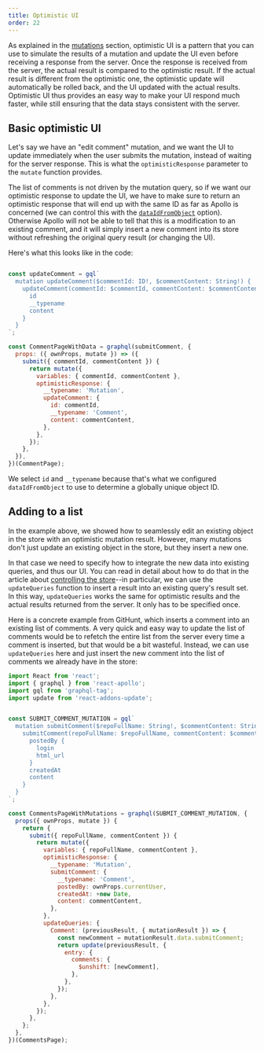 ```yaml
---
title: Optimistic UI
order: 22
---
```


As explained in the [mutations](mutations.html#optimistic-ui) section, optimistic UI is a pattern that you can use to simulate the results of a mutation and update the UI even before receiving a response from the server. Once the response is received from the server, the actual result is compared to the optimistic result. If the actual result is different from the optimistic one, the optimistic update will automatically be rolled back, and the UI updated with the actual results. Optimistic UI thus provides an easy way to make your UI respond much faster, while still ensuring that the data stays consistent with the server.

<h2 id="optimistic-basics">Basic optimistic UI</h2>

Let's say we have an "edit comment" mutation, and we want the UI to update immediately when the user submits the mutation, instead of waiting for the server response. This is what the `optimisticResponse` parameter to the `mutate` function provides.

The list of comments is not driven by the mutation query, so if we want our optimistic response to update the UI, we have to make sure to return an optimistic response that will end up with the same ID as far as Apollo is concerned (we can control this with the [`dataIdFromObject`](cache-updates.html#dataIdFromObject) option). Otherwise Apollo will not be able to tell that this is a modification to an existing comment, and it will simply insert a new comment into its store without refreshing the original query result (or changing the UI).

Here's what this looks like in the code:

```js

const updateComment = gql`
  mutation updateComment($commentId: ID!, $commentContent: String!) {
    updateComment(commentId: $commentId, commentContent: $commentContent) {
      id
      __typename
      content
    }
  }
`;

const CommentPageWithData = graphql(submitComment, {
  props: ({ ownProps, mutate }) => ({
    submit({ commentId, commentContent }) {
      return mutate({
        variables: { commentId, commentContent },
        optimisticResponse: {
          __typename: 'Mutation',
          updateComment: {
            id: commentId,
            __typename: 'Comment',
            content: commentContent,
          },
        },
      });
    },
  }),
})(CommentPage);
```

We select `id` and `__typename` because that's what we configured `dataIdFromObject` to use to determine a globally unique object ID.

<h2 id="optimistic-advanced">Adding to a list</h2>

In the example above, we showed how to seamlessly edit an existing object in the store with an optimistic mutation result. However, many mutations don't just update an existing object in the store, but they insert a new one.

In that case we need to specify how to integrate the new data into existing queries, and thus our UI. You can read in detail about how to do that in the article about [controlling the store](cache-updates.html)--in particular, we can use the `updateQueries` function to insert a result into an existing query's result set. In this way, `updateQueries` works the same for optimistic results and the actual results returned from the server. It only has to be specified once.

Here is a concrete example from GitHunt, which inserts a comment into an existing list of comments. A very quick and easy way to update the list of comments would be to refetch the entire list from the server every time a comment is inserted, but that would be a bit wasteful. Instead, we can use `updateQueries` here and just insert the new comment into the list of comments we already have in the store:

```js
import React from 'react';
import { graphql } from 'react-apollo';
import gql from 'graphql-tag';
import update from 'react-addons-update';


const SUBMIT_COMMENT_MUTATION = gql`
  mutation submitComment($repoFullName: String!, $commentContent: String!) {
    submitComment(repoFullName: $repoFullName, commentContent: $commentContent) {
      postedBy {
        login
        html_url
      }
      createdAt
      content
    }
  }
`;

const CommentsPageWithMutations = graphql(SUBMIT_COMMENT_MUTATION, {
  props({ ownProps, mutate }) {
    return {
      submit({ repoFullName, commentContent }) {
        return mutate({
          variables: { repoFullName, commentContent },
          optimisticResponse: {
            __typename: 'Mutation',
            submitComment: {
              __typename: 'Comment',
              postedBy: ownProps.currentUser,
              createdAt: +new Date,
              content: commentContent,
            },
          },
          updateQueries: {
            Comment: (previousResult, { mutationResult }) => {
              const newComment = mutationResult.data.submitComment;
              return update(previousResult, {
                entry: {
                  comments: {
                    $unshift: [newComment],
                  },
                },
              });
            },
          },
        });
      },
    };
  },
})(CommentsPage);
```
